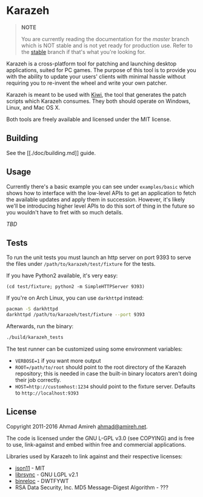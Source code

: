 # Karazeh

> **NOTE**
> 
> You are currently reading the documentation for the _master_ branch which
> is NOT stable and is not yet ready for production use. Refer to the 
> [stable](https://github.com/amireh/Karazeh/tree/stable) branch if that's
> what you're looking for.

Karazeh is a cross-platform tool for patching and launching desktop applications, suited for PC games. The purpose of this tool is to provide you with the ability to update your users' clients with minimal hassle without requiring you to re-invent the wheel and write your own patcher.

Karazeh is meant to be used with [Kiwi](https://github.com/amireh/Kiwi), the tool that generates the patch scripts which Karazeh consumes. They both should operate on Windows, Linux, and Mac OS X.

Both tools are freely available and licensed under the MIT license.

## Building

See the [[./doc/building.md]] guide.

## Usage

Currently there's a basic example you can see under `examples/basic` which
shows how to interface with the low-level APIs to get an application to fetch
the available updates and apply them in succession. However, it's likely we'll
be introducing higher level APIs to do this sort of thing in the future so you
wouldn't have to fret with so much details.

_TBD_

## Tests

To run the unit tests you must launch an http server on port 9393 to serve the 
files under `/path/to/karazeh/test/fixture` for the tests. 

If you have Python2 available, it's very easy:

    (cd test/fixture; python2 -m SimpleHTTPServer 9393)

If you're on Arch Linux, you can use `darkhttpd` instead:

```bash
pacman -S darkhttpd
darkhttpd /path/to/karazeh/test/fixture --port 9393
```

Afterwards, run the binary:

```bash
./build/karazeh_tests
```

The test runner can be customized using some environment variables:

- `VERBOSE=1` if you want more output
- `ROOT=/path/to/root` should point to the root directory of the Karazeh repository; this is needed in case the built-in binary locators aren't doing their job correctly.
- `HOST=http://customhost:1234` should point to the fixture server. Defaults to `http://localhost:9393`

## License

Copyright 2011-2016 Ahmad Amireh <ahmad@amireh.net>.

The code is licensed under the GNU L-GPL v3.0 (see COPYING) and is free to use,
link-against and embed within free and commercial applications.

Libraries used by Karazeh to link against and their respective licenses:

- [json11](https://github.com/dropbox/json11) - MIT
- [librsync](http://librsync.sourcefrog.net/) - GNU LGPL v2.1
- [binreloc](https://github.com/datenwolf/binreloc) - DWTFYWT
- RSA Data Security, Inc. MD5 Message-Digest
Algorithm - ???
